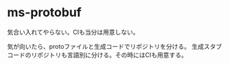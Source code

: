 # ms-protobuf
気合い入れてやらない。CIも当分は用意しない。

気が向いたら、protoファイルと生成コードでリポジトリを分ける。
生成スタブコードのリポジトリも言語別に分ける。その時にはCIも用意する。

